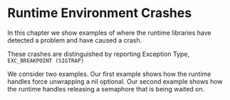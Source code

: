 # Runtime Environment Crashes

In this chapter we show examples of where the runtime libraries have detected a problem and have caused a crash.

These crashes are distinguished by reporting Exception Type, `EXC_BREAKPOINT (SIGTRAP)`

We consider two examples.  Our first example shows how the runtime handles force unwrapping a nil optional.
Our second example shows how the runtime handles releasing a semaphore that is being waited on.
